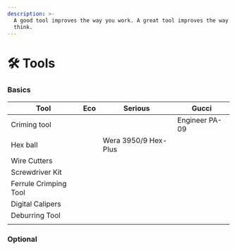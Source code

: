 ```yaml
---
description: >-
  A good tool improves the way you work. A great tool improves the way you
  think.
---
```


# 🛠️ Tools

### Basics

| Tool                  | Eco | Serious              | Gucci          |
| --------------------- | --- | -------------------- | -------------- |
| Criming tool          |     |                      | Engineer PA-09 |
| Hex ball              |     | Wera 3950/9 Hex-Plus |                |
| Wire Cutters          |     |                      |                |
| Screwdriver Kit       |     |                      |                |
| Ferrule Crimping Tool |     |                      |                |
| Digital Calipers      |     |                      |                |
| Deburring Tool        |     |                      |                |
|                       |     |                      |                |

### Optional

